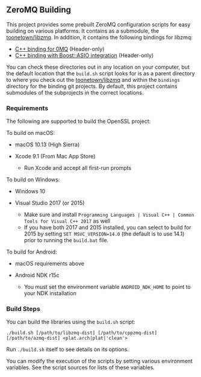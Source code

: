 ## ZeroMQ Building ##

This project provides some prebuilt ZeroMQ configuration scripts for easy building on various platforms.  It contains as a submodule, the [toonetown/libzmq][libzmq-release].  In addition, it contains the following bindings for libzmq:

 - [C++ binding for 0MQ][cppzmq-release] (Header-only)
 - [C++ binding with Boost::ASIO integration][azmq-release] (Header-only)

You can check these directories out in any location on your computer, but the default location that the `build.sh` script looks for is as a parent directory to where you check out the [toonetown/libzmq][libzmq-release] and within the `bindings` directory for the binding git projects.  By default, this project contains submodules of the subprojects in the correct locations.

[libzmq-release]: https://github.com/toonetown/libzmq
[cppzmq-release]: https://github.com/toonetown/cppzmq
[azmq-release]: https://github.com/toonetown/azmq

### Requirements ###

The following are supported to build the OpenSSL project:

To build on macOS:

 * macOS 10.13 (High Sierra)
 
 * Xcode 9.1 (From Mac App Store)
     * Run Xcode and accept all first-run prompts

To build on Windows:

 * Windows 10
 
 * Visual Studio 2017 (or 2015)
     * Make sure and install `Programming Languages | Visual C++ | Common Tools for Visual C++ 2017` as well
     * If you have both 2017 and 2015 installed, you can select to build for 2015 by setting `SET MSVC_VERSION=14.0` (the default is to use 14.1) prior to running the `build.bat` file.

To build for Android:

 * macOS requirements above
 
 * Android NDK r15c
     * You must set the environment variable `ANDROID_NDK_HOME` to point to your NDK installation

     
### Build Steps ###

You can build the libraries using the `build.sh` script:

    ./build.sh [/path/to/libzmq-dist] [/path/to/cppzmq-dist] [/path/to/azmq-dist] <plat.arch|plat|'clean'>

Run `./build.sh` itself to see details on its options.

You can modify the execution of the scripts by setting various environment variables.  See the script sources for lists of these variables.
